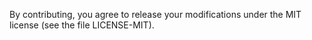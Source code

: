 By contributing, you agree to release your modifications under the MIT license (see the file LICENSE-MIT).